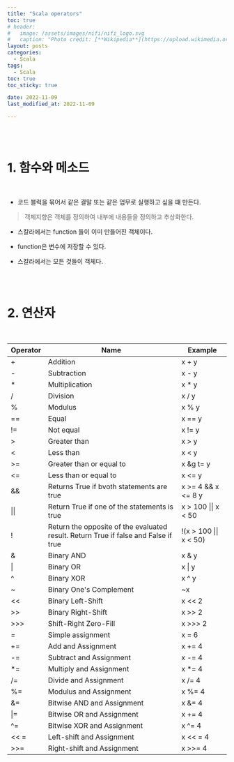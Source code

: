```yaml
---
title: "Scala operators"
toc: true
# header:
#   image: /assets/images/nifi/nifi_logo.svg
#   caption: "Photo credit: [**Wikipedia**](https://upload.wikimedia.org/wikipedia/commons/f/ff/Apache-nifi-logo.svg)"
layout: posts
categories:
  - Scala
tags:
  - Scala
toc: true
toc_sticky: true

date: 2022-11-09
last_modified_at: 2022-11-09

---
```


<br><br>

# 1. 함수와 메소드

<br>

* 코드 블럭을 묶어서 같은 결말 또는 같은 업무로 실행하고 싶을 떄 만든다.
> 객체지향은 객체를 정의하여 내부에 내용들을 정의하고 추상화한다.

* 스칼라에서는 function 들이 이미 만들어진 객체이다.

* function은 변수에 저장할 수 있다.

* 스칼라에서는 모든 것들이 객체다.

<br><br>

# 2. 연산자

<br>

<table>
  <thead>
    <tr>
      <th colspan=1>Operator</th>
      <th colspan=1>Name</th>
      <th colspan=1>Example</th>
    </tr>
  </thead>
  <tbody>
    <tr>
      <td>+</td>
      <td>Addition</td>
      <td>x + y</td>
    </tr>
    <tr>
      <td>-</td>
      <td>Subtraction</td>
      <td>x - y</td>
    </tr>
    <tr>
      <td>*</td>
      <td>Multiplication</td>
      <td>x * y</td>
    </tr>
    <tr>
      <td>/</td>
      <td>Division</td>
      <td>x / y</td>
    </tr>
    <tr>
      <td>%</td>
      <td>Modulus</td>
      <td>x % y</td>
    </tr>
    <tr>
      <td>==</td>
      <td>Equal</td>
      <td>x == y</td>
    </tr>
    <tr>
      <td>!=</td>
      <td>Not equal</td>
      <td>x != y</td>
    </tr>
    <tr>
      <td>&gt;</td>
      <td>Greater than</td>
      <td>x &gt; y</td>
    </tr>
    <tr>
      <td> &lt; </td>
      <td>Less than</td>
      <td>x &lt; y</td>
    </tr>
    <tr>
      <td>&gt;=</td>
      <td>Greater than or equal to</td>
      <td>x &g t= y</td>
    </tr>
    <tr>
      <td>&lt;=</td>
      <td>Less than or equal to</td>
      <td>x &lt;= y</td>
    </tr>
    <tr>
      <td>&&</td>
      <td>Returns True if bvoth statements are true</td>
      <td>x &gt= 4 && x &lt= 8 y</td>
    </tr>
    <tr>
      <td>||</td>
      <td>Return True if one of the statements is true</td>
      <td>x &gt 100 || x &lt 50</td>
    </tr>
    <tr>
      <td>!</td>
      <td>Return the opposite of the evaluated result. Return True if false and False if true</td>
      <td>!(x &gt; 100 || x &lt; 50)</td>
    </tr>
    <tr>
      <td>&</td>
      <td>Binary AND</td>
      <td>x & y</td>
    </tr>
    <tr>
      <td>|</td>
      <td>Binary OR</td>
      <td>x | y</td>
    </tr>
    <tr>
      <td>^</td>
      <td>Binary XOR</td>
      <td>x ^ y</td>
    </tr>
    <tr>
      <td>~</td>
      <td>Binary One's Complement</td>
      <td>~x</td>
    </tr>
    <tr>
      <td>&lt;&lt;</td>
      <td>Binary Left-Shift</td>
      <td>x &lt;&lt; 2</td>
    </tr>
    <tr>
      <td>&gt;&gt;</td>
      <td>Binary Right-Shift</td>
      <td>x &gt;&gt; 2</td>
    </tr>
    <tr>
      <td>&gt;&gt;&gt;</td>
      <td>Shift-Right Zero-Fill</td>
      <td>x &gt;&gt;&gt; 2</td>
    </tr>
    <tr>
      <td>=</td>
      <td>Simple assignment</td>
      <td>x = 6</td>
    </tr>
    <tr>
      <td>+=</td>
      <td>Add and Assignment</td>
      <td>x += 4</td>
    </tr>
    <tr>
      <td>-=</td>
      <td>Subtract and Assignment</td>
      <td>x -= 4</td>
    </tr>
    <tr>
      <td>*=</td>
      <td>Multiply and Assignment</td>
      <td>x *= 4</td>
    </tr>
    <tr>
      <td>/=</td>
      <td>Divide and Assignment</td>
      <td>x /= 4</td>
    </tr>
    <tr>
      <td>%=</td>
      <td>Modulus and Assignment</td>
      <td>x %= 4</td>
    </tr>
    <tr>
      <td>&=</td>
      <td>Bitwise AND and Assignment</td>
      <td>x &= 4</td>
    </tr>
    <tr>
      <td>|=</td>
      <td>Bitwise OR and Assignment</td>
      <td>x += 4</td>
    </tr>
    <tr>
      <td>^=</td>
      <td>Bitwise XOR and Assignment</td>
      <td>x ^= 4</td>
    </tr>
    <tr>
      <td>&lt;&lt; =</td>
      <td>Left-shift and Assignment</td>
      <td>x &lt;&lt; = 4</td>
    </tr>
    <tr>
      <td>&gt;&gt;=</td>
      <td>Right-shift and Assignment</td>
      <td>x &gt;&gt;= 4</td>
    </tr>
  </tbody>
</table>


<br><br>